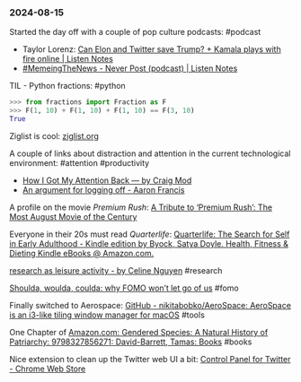 
### 2024-08-15

Started the day off with a couple of pop culture podcasts: #podcast
* Taylor Lorenz: [Can Elon and Twitter save Trump? + Kamala plays with fire online | Listen Notes](https://www.listennotes.com/podcasts/power-user-with/can-elon-and-twitter-save-G5uLpsNBk_6/)
* [#MemeingTheNews - Never Post (podcast) | Listen Notes](https://www.listennotes.com/podcasts/never-post/memeingthenews-KrmbfS-I32z/)

TIL - Python fractions: #python 
```python
>>> from fractions import Fraction as F
>>> F(1, 10) + F(1, 10) + F(1, 10) == F(3, 10)
True
```

Ziglist is cool: [ziglist.org](https://ziglist.org/top)

A couple of links about distraction and attention in the current technological environment: #attention #productivity 
* [How I Got My Attention Back — by Craig Mod](https://craigmod.com/essays/how_i_got_my_attention_back/?s=09)
* [An argument for logging off - Aaron Francis](https://aaronfrancis.com/2024/an-argument-for-logging-off-9a4de45b?s=09)

A profile on the movie _Premium Rush_: [A Tribute to ‘Premium Rush’: The Most August Movie of the Century](https://thereveal.substack.com/p/a-tribute-to-premium-rush-the-most)

Everyone in their 20s must read *Quarterlife*: [Quarterlife: The Search for Self in Early Adulthood - Kindle edition by Byock, Satya Doyle. Health, Fitness & Dieting Kindle eBooks @ Amazon.com.](https://www.amazon.com/Quarterlife-Search-Self-Early-Adulthood-ebook/dp/B09KG9VDD1)

[research as leisure activity - by Celine Nguyen](https://www.personalcanon.com/p/research-as-leisure-activity) #research

[Shoulda, woulda, coulda: why FOMO won’t let go of us](https://www.economist.com/1843/2022/09/26/shoulda-woulda-coulda-why-fomo-wont-let-go-of-us) #fomo

Finally switched to Aerospace: [GitHub - nikitabobko/AeroSpace: AeroSpace is an i3-like tiling window manager for macOS](https://github.com/nikitabobko/AeroSpace) #tools

One Chapter of [Amazon.com: Gendered Species: A Natural History of Patriarchy: 9798327856271: David-Barrett, Tamas: Books](https://www.amazon.com/Gendered-Species-Natural-History-Patriarchy/dp/B0D7T8P4F4) #books 

Nice extension to clean up the Twitter web UI a bit: [Control Panel for Twitter - Chrome Web Store](https://chromewebstore.google.com/detail/control-panel-for-twitter/kpmjjdhbcfebfjgdnpjagcndoelnidfj)